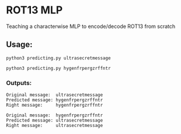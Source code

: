 # ROT13 MLP
Teaching a characterwise MLP to encode/decode ROT13 from scratch

## Usage:

`python3 predicting.py ultrasecretmessage`

`python3 predicting.py hygenfrpergzrffntr`

### Outputs:
```
Original message:  ultrasecretmessage
Predicted message: hygenfrpergzrffntr
Right message:	   hygenfrpergzrffntr
```

```
Original message:  hygenfrpergzrffntr
Predicted message: ultrasecretmessage
Right message:	   ultrasecretmessage
```
